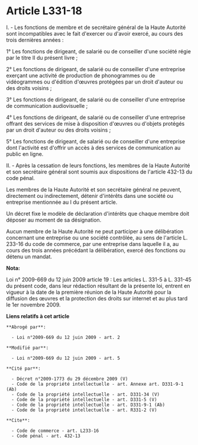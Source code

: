# Article L331-18

I. - Les fonctions de membre et de secrétaire général de la Haute Autorité sont incompatibles avec le fait d'exercer ou
d'avoir exercé, au cours des trois dernières années : 

1° Les fonctions de dirigeant, de salarié ou de conseiller d'une société régie par le titre II du présent livre ; 

2° Les fonctions de dirigeant, de salarié ou de conseiller d'une entreprise exerçant une activité de production de
phonogrammes ou de vidéogrammes ou d'édition d'œuvres protégées par un droit d'auteur ou des droits voisins ; 

3° Les fonctions de dirigeant, de salarié ou de conseiller d'une entreprise de communication audiovisuelle ; 

4° Les fonctions de dirigeant, de salarié ou de conseiller d'une entreprise offrant des services de mise à disposition
d'œuvres ou d'objets protégés par un droit d'auteur ou des droits voisins ; 

5° Les fonctions de dirigeant, de salarié ou de conseiller d'une entreprise dont l'activité est d'offrir un accès à des
services de communication au public en ligne. 

II. - Après la cessation de leurs fonctions, les membres de la Haute Autorité et son secrétaire général sont soumis aux
dispositions de l'article 432-13 du code pénal. 

Les membres de la Haute Autorité et son secrétaire général ne peuvent, directement ou indirectement, détenir d'intérêts dans
une société ou entreprise mentionnée au I du présent article. 

Un décret fixe le modèle de déclaration d'intérêts que chaque membre doit déposer au moment de sa désignation. 

Aucun membre de la Haute Autorité ne peut participer à une délibération concernant une entreprise ou une société contrôlée,
au sens de l'article L. 233-16 du code de commerce, par une entreprise dans laquelle il a, au cours des trois années
précédant la délibération, exercé des fonctions ou détenu un mandat.

**Nota:**

Loi n° 2009-669 du 12 juin 2009 article 19 : Les articles L. 331-5 à L. 331-45 du présent code, dans leur rédaction résultant
de la présente loi, entrent en vigueur à la date de la première réunion de la Haute Autorité pour la diffusion des œuvres et
la protection des droits sur internet et au plus tard le 1er novembre 2009.

**Liens relatifs à cet article**

	**Abrogé par**:

	  - Loi n°2009-669 du 12 juin 2009 - art. 2

	**Modifié par**:

	  - Loi n°2009-669 du 12 juin 2009 - art. 5

	**Cité par**:

	  - Décret n°2009-1773 du 29 décembre 2009 (V)
	  - Code de la propriété intellectuelle - art. Annexe art. D331-9-1 (Ab)
	  - Code de la propriété intellectuelle - art. D331-34 (V)
	  - Code de la propriété intellectuelle - art. D331-5 (V)
	  - Code de la propriété intellectuelle - art. D331-9-1 (Ab)
	  - Code de la propriété intellectuelle - art. R331-2 (V)

	**Cite**:

	  - Code de commerce - art. L233-16
	  - Code pénal - art. 432-13
